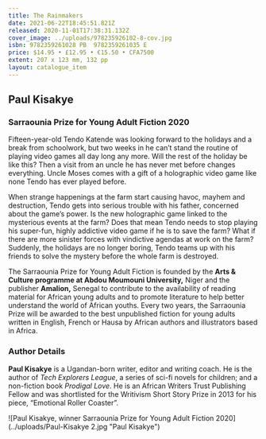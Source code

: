 ```yaml
---
title: The Rainmakers
date: 2021-06-22T18:45:51.821Z
released: 2020-11-01T17:38:31.132Z
cover_image: ../uploads/978235926102-8-cov.jpg
isbn: 9782359261028 PB  9782359261035 E
price: $14.95 • £12.95 • €15.50 • CFA7500
extent: 207 x 123 mm, 132 pp
layout: catalogue_item
---
```

## Paul Kisakye

### Sarraounia Prize for Young Adult Fiction 2020

Fifteen-year-old Tendo Katende was looking forward to the holidays and a break from schoolwork, but two weeks in he can’t stand the routine of playing video games all day long any more. Will the rest of the holiday be like this? Then a visit from an uncle he has never met before changes everything. Uncle Moses comes with a gift of a holographic video game like none Tendo has ever played before.

When strange happenings at the farm start causing havoc, mayhem and destruction, Tendo gets into serious trouble with his father, concerned about the game’s power. Is the new holographic game linked to the mysterious events at the farm? Does that mean Tendo needs to stop playing his super-fun, highly addictive video game if he is to save the farm? What if there are more sinister forces with vindictive agendas at work on the farm? Suddenly, the holidays are no longer boring, Tendo teams up with his friends to solve the mystery before the whole farm is destroyed.

The Sarraounia Prize for Young Adult Fiction is founded by the **Arts & Culture programme at Abdou Moumouni University,** Niger and the publisher **Amalion,** Senegal to contribute to the availability of reading material for African young adults and to promote literature to help better understand the world of African youths. Every two years, the Sarraounia Prize will be awarded to the best unpublished fiction for young adults written in English, French or Hausa by African authors and illustrators based in Africa.

### Author Details

**Paul Kisakye** is a Ugandan-born writer, editor and writing coach. He is the author of *Tech Explorers League*, a series of sci-fi novels for children; and a non-fiction book *Prodigal Love*. He is an African Writers Trust Publishing Fellow and was shortlisted for the Writivism Short Story Prize in 2013 for his piece, “Emotional Roller Coaster”.

![Paul Kisakye, winner Sarraounia Prize for Young Adult Fiction 2020](../uploads/Paul-Kisakye 2.jpg "Paul Kisakye")